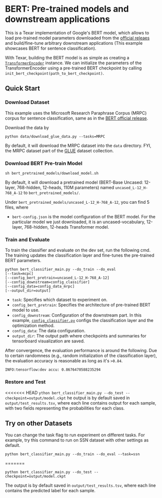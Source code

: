 # BERT: Pre-trained models and downstream applications

This is a Texar implementation of Google's BERT model, which allows to load pre-trained model parameters downloaded from the [official releaes](https://github.com/google-research/bert) and build/fine-tune arbitrary downstream applications (This example showcases BERT for sentence classification).

With Texar, building the BERT model is as simple as creating a [`TransformerEncoder`](https://texar.readthedocs.io/en/latest/code/modules.html#transformerencoder) instance. We can initialize the parameters of the TransformerEncoder using a pre-trained BERT checkpoint by calling `init_bert_checkpoint(path_to_bert_checkpoint)`. 

## Quick Start

### Download Dataset

This example uses the Microsoft Research Paraphrase Corpus (MRPC) corpus for sentence classification, same as in the [BERT official release](https://github.com/google-research/bert#sentence-and-sentence-pair-classification-tasks). 

Download the data by
```
python data/download_glue_data.py --tasks=MRPC
```
By default, it will download the MRPC dataset into the `data` directory. FYI, the MRPC dataset part of the [GLUE](https://gluebenchmark.com/tasks) dataset collection.

### Download BERT Pre-train Model

```
sh bert_pretrained_models/download_model.sh
```
By default, it will download a pretrained model (BERT-Base Uncased: 12-layer, 768-hidden, 12-heads, 110M parameters) named `uncased_L-12_H-768_A-12` to `bert_pretrained_models/`.

Under `bert_pretrained_models/uncased_L-12_H-768_A-12`, you can find 5 files, where
- `bert-config.json` is the model configuration of the BERT model. For the particular model we just downloaded, it is an uncased-vocabulary, 12-layer, 768-hidden, 12-heads Transformer model.

### Train and Evaluate
To train the classifier and evaluate on the dev set, run the following cmd. The training updates the classification layer and fine-tunes the pre-trained BERT parameters.
```
python bert_classifier_main.py --do_train --do_eval
[--task=mcpc]
[--config_bert_pretrain=uncased_L-12_H-768_A-12]
[--config_downstream=config_classifier]
[--config_data=config_data_mrpc]
[--output_dir=output] 
```
- `task`: Specifies which dataset to experiment on.
- `config_bert_pretrain`: Specifies the architecture of pre-trained BERT model to use.
- `config_downstream`: Configuration of the downstream part. In this example, [`config_classifier.py`](https://github.com/haoransh/texar_private/blob/master/examples/bert/config_classifier.py) configs the classification layer and the optimization method.
- `config_data`: The data configuration.
- `output_dir`: The output path where checkpoints and summaries for tensorboard visualization are saved.

After convergence, the evaluation performance is around the following. Due to certain randomness (e.g., random initialization of the classification layer), the evaluation accuracy is reasonable as long as it's `>0.84`.
```
INFO:tensorflow:dev accu: 0.8676470588235294
```

### Restore and Test
<<<<<<< HEAD
``
ython bert_classifier_main.py --do_test --checkpoint=output/model.ckpt
``
he output is by default saved in `output/test_results.tsv`, where each line contains output for each sample, with two fields representing the probabilities for each class.


## Try on other Datasets

You can change the task flag to run experiment on different tasks.
For example, try this command to run on SSN dataset with other settings as default.
```
python bert_classifier_main.py --do_train --do_eval --task=ssn
```
=======
```
python bert_classifier_main.py --do_test --checkpoint=output/model.ckpt
```
The output is by default saved in `output/test_results.tsv`, where each line contains the predicted label for each sample.
